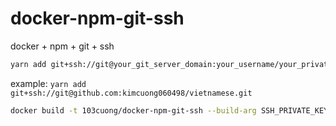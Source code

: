 # docker-npm-git-ssh

docker + npm + git + ssh

```sh
yarn add git+ssh://git@your_git_server_domain:your_username/your_private_repo_name.git
```
example: `yarn add git+ssh://git@github.com:kimcuong060498/vietnamese.git`

```sh
docker build -t 103cuong/docker-npm-git-ssh --build-arg SSH_PRIVATE_KEY="$(cat ~/.ssh/id_rsa | base64)" .
```
